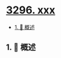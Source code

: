 # [3296. xxx](https://github.com/Tdahuyou/TNotes.leetcode/tree/main/notes/3296.%20xxx)

<!-- region:toc -->

- [1. 📝 概述](#1--概述)

<!-- endregion:toc -->

## 1. 📝 概述
